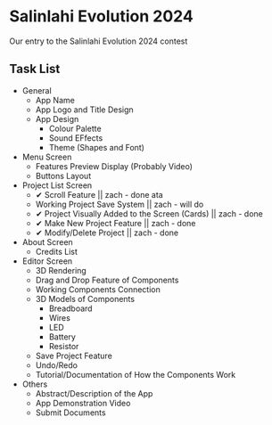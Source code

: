 # Salinlahi Evolution 2024
Our entry to the Salinlahi Evolution 2024 contest


## Task List
- General
  - App Name
  - App Logo and Title Design
  - App Design
    - Colour Palette
    - Sound EFfects
    - Theme (Shapes and Font)
- Menu Screen
  - Features Preview Display (Probably Video)
  - Buttons Layout
- Project List Screen
  - ✔ Scroll Feature || zach - done ata
  - Working Project Save System || zach - will do
  - ✔ Project Visually Added to the Screen (Cards) || zach - done
  - ✔ Make New Project Feature || zach - done
  - ✔ Modify/Delete Project || zach - done
- About Screen
  - Credits List
- Editor Screen
  - 3D Rendering
  - Drag and Drop Feature of Components
  - Working Components Connection
  - 3D Models of Components
    - Breadboard
    - Wires
    - LED
    - Battery
    - Resistor 
  - Save Project Feature
  - Undo/Redo
  - Tutorial/Documentation of How the Components Work
- Others
  - Abstract/Description of the App
  - App Demonstration Video
  - Submit Documents
